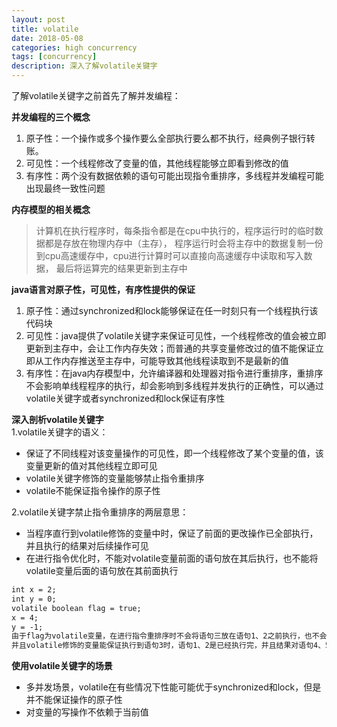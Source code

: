 ```yaml
---
layout: post
title: volatile
date: 2018-05-08
categories: high concurrency
tags: [concurrency]
description: 深入了解volatile关键字
---
```


<span>了解volatile关键字之前首先了解并发编程：</span>

**并发编程的三个概念**<br/>

1. 原子性：一个操作或多个操作要么全部执行要么都不执行，经典例子银行转账。
2. 可见性：一个线程修改了变量的值，其他线程能够立即看到修改的值
3. 有序性：两个没有数据依赖的语句可能出现指令重排序，多线程并发编程可能出现最终一致性问题

**内存模型的相关概念**
> 计算机在执行程序时，每条指令都是在cpu中执行的，程序运行时的临时数据都是存放在物理内存中（主存），
程序运行时会将主存中的数据复制一份到cpu高速缓存中，cpu进行计算时可以直接向高速缓存中读取和写入数据，
最后将运算完的结果更新到主存中

**java语言对原子性，可见性，有序性提供的保证**
1. 原子性：通过synchronized和lock能够保证在任一时刻只有一个线程执行该代码块
2. 可见性：java提供了volatile关键字来保证可见性，一个线程修改的值会被立即更新到主存中，会让工作内存失效；而普通的共享变量修改过的值不能保证立即从工作内存推送至主存中，可能导致其他线程读取到不是最新的值
3. 有序性：在java内存模型中，允许编译器和处理器对指令进行重排序，重排序不会影响单线程程序的执行，却会影响到多线程并发执行的正确性，可以通过volatile关键字或者synchronized和lock保证有序性

**深入剖析volatile关键字**<br/>
1.volatile关键字的语义：
* 保证了不同线程对该变量操作的可见性，即一个线程修改了某个变量的值，该变量更新的值对其他线程立即可见
* volatile关键字修饰的变量能够禁止指令重排序
* volatile不能保证指令操作的原子性

2.volatile关键字禁止指令重排序的两层意思：
* 当程序直行到volatile修饰的变量中时，保证了前面的更改操作已全部执行，并且执行的结果对后续操作可见
* 在进行指令优化时，不能对volatile变量前面的语句放在其后执行，也不能将volatile变量后面的语句放在其前面执行
```html
int x = 2;
int y = 0;
volatile boolean flag = true;
x = 4;
y = -1;
由于flag为volatile变量，在进行指令重排序时不会将语句三放在语句1、2之前执行，也不会将语句4、5放在其前执行，但是语句1、2及语句4、5之间的执行顺序不能保证
并且volatile修饰的变量能保证执行到语句3时，语句1、2是已经执行完，并且结果对语句4、5可见 
```

**使用volatile关键字的场景**
* 多并发场景，volatile在有些情况下性能可能优于synchronized和lock，但是并不能保证操作的原子性
* 对变量的写操作不依赖于当前值






